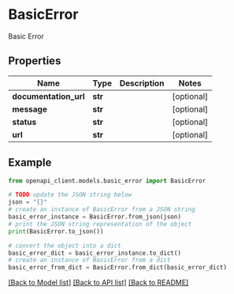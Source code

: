 # BasicError

Basic Error

## Properties

Name | Type | Description | Notes
------------ | ------------- | ------------- | -------------
**documentation_url** | **str** |  | [optional] 
**message** | **str** |  | [optional] 
**status** | **str** |  | [optional] 
**url** | **str** |  | [optional] 

## Example

```python
from openapi_client.models.basic_error import BasicError

# TODO update the JSON string below
json = "{}"
# create an instance of BasicError from a JSON string
basic_error_instance = BasicError.from_json(json)
# print the JSON string representation of the object
print(BasicError.to_json())

# convert the object into a dict
basic_error_dict = basic_error_instance.to_dict()
# create an instance of BasicError from a dict
basic_error_from_dict = BasicError.from_dict(basic_error_dict)
```
[[Back to Model list]](../README.md#documentation-for-models) [[Back to API list]](../README.md#documentation-for-api-endpoints) [[Back to README]](../README.md)


